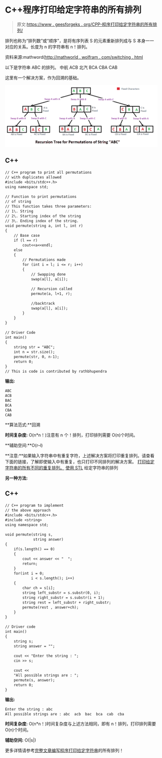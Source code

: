 # C++程序打印给定字符串的所有排列

> 原文:[https://www . geesforgeks . org/CPP-程序打印给定字符串的所有排列/](https://www.geeksforgeeks.org/cpp-program-to-print-all-permutations-of-a-given-string/)

排列也称为“排列数”或“顺序”，是将有序列表 S 的元素重新排列成与 S 本身一一对应的关系。长度为 n 的字符串有 n！排列。

资料来源:mathword([http://mathworld . wolfram . com/switching . html](http://mathworld.wolfram.com/Permutation.html)

以下是字符串 ABC 的排列。
中航 ACB 北汽 BCA CBA CAB

这里有一个解决方案，作为回溯的基础。

![NewPermutation](img/ee04aef6d34ae9cebf843c1cb837c7bf.png)

## C++

```
// C++ program to print all permutations 
// with duplicates allowed 
#include <bits/stdc++.h> 
using namespace std; 

// Function to print permutations 
// of string 
// This function takes three parameters: 
// 1\. String 
// 2\. Starting index of the string 
// 3\. Ending index of the string. 
void permute(string a, int l, int r) 
{ 
    // Base case 
    if (l == r) 
        cout<<a<<endl; 
    else
    { 
        // Permutations made 
        for (int i = l; i <= r; i++) 
        { 
            // Swapping done 
            swap(a[l], a[i]); 

            // Recursion called 
            permute(a, l+1, r); 

            //backtrack 
            swap(a[l], a[i]); 
        } 
    } 
} 

// Driver Code 
int main() 
{ 
    string str = "ABC"; 
    int n = str.size(); 
    permute(str, 0, n-1); 
    return 0; 
} 
// This is code is contributed by rathbhupendra 
```

**输出:**

```
ABC
ACB
BAC
BCA
CBA
CAB
```

**算法范式:**回溯

**时间复杂度:** O(n*n！)注意有 n 个！排列，打印排列需要 O(n)个时间。

**辅助空间:**O(r–l)

**注意:**如果输入字符串中有重复字符，上述解决方案将打印重复排列。请查看下面的链接，了解即使输入中有重复，也只打印不同排列的解决方案。
[打印给定字符串的所有不同的重复排列。](https://www.geeksforgeeks.org/print-all-permutations-of-a-string-with-duplicates-allowed-in-input-string/)
[使用 STL](https://www.geeksforgeeks.org/permutations-of-a-given-string-using-stl/) 给定字符串的排列

**另一种方法:**

## C++

```
// C++ program to implement
// the above approach
#include <bits/stdc++.h>
#include <string>
using namespace std;

void permute(string s, 
             string answer)
{
    if(s.length() == 0)
    {
        cout << answer << "  ";
        return;
    }
    for(int i = 0; 
            i < s.length(); i++)
    {
        char ch = s[i];
        string left_substr = s.substr(0, i);
        string right_substr = s.substr(i + 1);
        string rest = left_substr + right_substr;
        permute(rest , answer+ch);
    }
}

// Driver code
int main()
{
    string s;
    string answer = "";

    cout << "Enter the string : ";
    cin >> s;

    cout << 
    "All possible strings are : ";
    permute(s, answer);
    return 0;
}
```

**输出:**

```
Enter the string : abc
All possible strings are : abc  acb  bac  bca  cab  cba
```

**时间复杂度:** O(n*n！)时间复杂度与上述方法相同，即有 n！排列，打印排列需要 O(n)个时间。

**辅助空间:** O(|s|)

更多详情请参考[完整文章编写程序打印给定字符串](https://www.geeksforgeeks.org/write-a-c-program-to-print-all-permutations-of-a-given-string/)的所有排列！